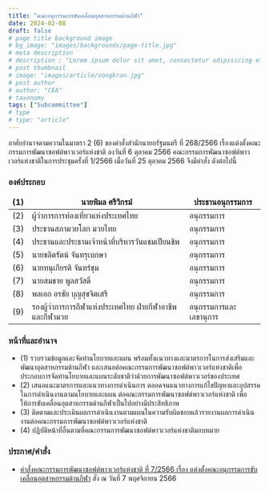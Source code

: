 ```yaml
---
title: "คณะอนุกรรมการขับเคลื่อนอุตสาหกรรมด้านกีฬา"
date: 2024-02-08
draft: false
# page title background image
# bg_image: "images/backgrounds/page-title.jpg"
# meta description
# description : "Lorem ipsum dolor sit amet, consectetur adipisicing elit, sed do eiusmod tempor incididunt ut labore. dolore magna aliqua. Ut enim ad minim veniam, quis nostrud."
# post thumbnail
# image: "images/article/songkran.jpg"
# post author
# author: "CEA"
# taxonomy
tags: ["Subcommittee"]
# type
# type: "article"
---
```


<style>
  td, th { border: none!important; }
</style>

อาศัยอำนาจตามความในมาตรา 2 (6) ของคำสั่งสำนักนายกรัฐมนตรี ที่ 268/2566 เรื่องแต่งตั้งคณะกรรมการพัฒนาซอฟต์พาวเวอร์แห่งชาติ ลงวันที่ 6 ตุลาคม 2566 คณะกรรมการพัฒนาซอฟต์พาวเวอร์แห่งชาติในการประชุมครั้งที่ 1/2566 เมื่อวันที่ 25 ตุลาคม 2566 จึงมีคำสั่ง ดังต่อไปนี้

### องค์ประกอบ

| (1) | นายพิมล ศรีวิกรม์ | ประธานอนุกรรมการ |
| --- | --- | --- |
| (2) | ผู้ว่าการการท่องเที่ยวแห่งประเทศไทย | อนุกรรมการ |
| (3) | ประธานสภามวยโลก มวยไทย | อนุกรรมการ |
| (4) | ประธานและประธานเจ้าหน้าที่บริหารวันแชมเปียนชิพ | อนุกรรมการ |
| (5) | นายชลิตรัตน์ จันทรุเบกษา | อนุกรรมการ |
| (6) | นายทนุเกียรติ จันทร์ชุม | อนุกรรมการ |
| (7) | นายสมชาย พูลสวัสดิ์ | อนุกรรมการ |
| (8) | พลเอก อรชัย บุญสุขจิตเสรี | อนุกรรมการ |
| (9) | รองผู้ว่าการการกีฬาแห่งประเทศไทย ฝ่ายกีฬาอาชีพและกีฬามวย | อนุกรรมการและเลขานุการ |

### หน้าที่และอำนาจ

* (1) รวบรวมข้อมูลและจัดทำนโยบายและแผน พร้อมทั้งแนวทางและมาตรการในการส่งเสริมและพัฒนาอุตสาหกรรมด้านกีฬา และเสนอต่อคณะกรรมการพัฒนาซอฟต์พาวเวอร์แห่งชาติเพื่อประกอบการจัดทำนโยบายและแผนระดับชาติว่าด้วยการพัฒนาซอฟต์พาวเวอร์ของประเทศ
* (2) เสนอแนะมาตรการและแนวทางการดำเนินการ ตลอดจนแนวทางการแก้ไขปัญหาและอุปสรรคในการดำเนินงานตามนโยบายและแผน ต่อคณะกรรมการพัฒนาซอฟต์พาวเวอร์แห่งชาติ เพื่อให้การขับเคลื่อนอุตสาหกรรมด้านกีฬาเป็นไปอย่างมีประสิทธิภาพ
* (3) ติดตามและประเมินผลการดำเนินงานตามแผนในความรับผิดชอบแล้วรายงานผลการดำเนินงานต่อคณะกรรมการพัฒนาซอฟต์พาวเวอร์แห่งชาติ
* (4) ปฏิบัติหน้าที่อื่นตามที่คณะกรรมการพัฒนาซอฟต์พาวเวอร์แห่งชาติมอบหมาย

### ประกาศ/คำสั่ง

* [คำสั่งคณะกรรมการพัฒนาซอฟต์พาวเวอร์แห่งชาติ ที่ 7/2566 เรื่อง แต่งตั้งคณะอนุกรรมการขับเคลื่อนอุตสาหกรรมด้านกีฬา](</files/คำสั่งแต่งตั้งที่ 7-2566  คณะอนุฯ กีฬา.pdf>) สั่ง ณ วันที่ 7 พฤศจิกายน 2566

